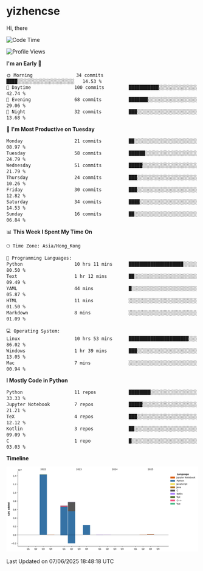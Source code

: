 # yizhencse


Hi, there

<!--START_SECTION:waka-->
![Code Time](http://img.shields.io/badge/Code%20Time-12%20hrs%2040%20mins-blue)

![Profile Views](http://img.shields.io/badge/Profile%20Views-235-blue)

**I'm an Early 🐤** 

```text
🌞 Morning                34 commits          ████░░░░░░░░░░░░░░░░░░░░░   14.53 % 
🌆 Daytime                100 commits         ███████████░░░░░░░░░░░░░░   42.74 % 
🌃 Evening                68 commits          ███████░░░░░░░░░░░░░░░░░░   29.06 % 
🌙 Night                  32 commits          ███░░░░░░░░░░░░░░░░░░░░░░   13.68 % 
```
📅 **I'm Most Productive on Tuesday** 

```text
Monday                   21 commits          ██░░░░░░░░░░░░░░░░░░░░░░░   08.97 % 
Tuesday                  58 commits          ██████░░░░░░░░░░░░░░░░░░░   24.79 % 
Wednesday                51 commits          █████░░░░░░░░░░░░░░░░░░░░   21.79 % 
Thursday                 24 commits          ███░░░░░░░░░░░░░░░░░░░░░░   10.26 % 
Friday                   30 commits          ███░░░░░░░░░░░░░░░░░░░░░░   12.82 % 
Saturday                 34 commits          ████░░░░░░░░░░░░░░░░░░░░░   14.53 % 
Sunday                   16 commits          ██░░░░░░░░░░░░░░░░░░░░░░░   06.84 % 
```


📊 **This Week I Spent My Time On** 

```text
🕑︎ Time Zone: Asia/Hong_Kong

💬 Programming Languages: 
Python                   10 hrs 11 mins      ████████████████████░░░░░   80.50 % 
Text                     1 hr 12 mins        ██░░░░░░░░░░░░░░░░░░░░░░░   09.49 % 
YAML                     44 mins             █░░░░░░░░░░░░░░░░░░░░░░░░   05.87 % 
HTML                     11 mins             ░░░░░░░░░░░░░░░░░░░░░░░░░   01.50 % 
Markdown                 8 mins              ░░░░░░░░░░░░░░░░░░░░░░░░░   01.09 % 

💻 Operating System: 
Linux                    10 hrs 53 mins      ██████████████████████░░░   86.02 % 
Windows                  1 hr 39 mins        ███░░░░░░░░░░░░░░░░░░░░░░   13.05 % 
Mac                      7 mins              ░░░░░░░░░░░░░░░░░░░░░░░░░   00.94 % 
```

**I Mostly Code in Python** 

```text
Python                   11 repos            ████████░░░░░░░░░░░░░░░░░   33.33 % 
Jupyter Notebook         7 repos             █████░░░░░░░░░░░░░░░░░░░░   21.21 % 
TeX                      4 repos             ███░░░░░░░░░░░░░░░░░░░░░░   12.12 % 
Kotlin                   3 repos             ██░░░░░░░░░░░░░░░░░░░░░░░   09.09 % 
C                        1 repo              █░░░░░░░░░░░░░░░░░░░░░░░░   03.03 % 
```



**Timeline**

![Lines of Code chart](https://raw.githubusercontent.com/yizhencse/yizhencse/main/assets/bar_graph.png)


 Last Updated on 07/06/2025 18:48:18 UTC
<!--END_SECTION:waka-->

